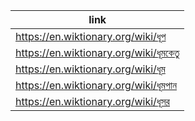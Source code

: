 |link|
|----|
|https://en.wiktionary.org/wiki/ধূপ|
|https://en.wiktionary.org/wiki/ধূমকেতু|
|https://en.wiktionary.org/wiki/ধূম|
|https://en.wiktionary.org/wiki/ধূমপান|
|https://en.wiktionary.org/wiki/ধূসর|
